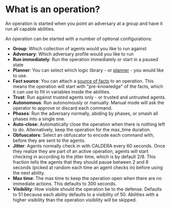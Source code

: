 What is an operation?
=================

An operation is started when you point an adversary at a group and have it run all capable abilities. 

An operation can be started with a number of optional configurations:

* **Group**: Which collection of agents would you like to run against
* **Adversary**: Which adversary profile would you like to run
* **Run immediately**: Run the operation immediately or start in a paused state
* **Planner**: You can select which logic library - or [planner](What-is-a-planner.md) - you would like to use.
* **Fact source**: You can attach a [source of facts](What-is-a-fact.md) to an operation. This means the operation will start with "pre-knowledge" of the facts, which it can use to fill in variables inside the abilities. 
* **Trust**: Run against trusted agents only - or trusted and untrusted agents.
* **Autonomous**: Run autonomously or manually. Manual mode will ask the operator to approve or discard each command.
* **Phases**: Run the adversary normally, abiding by phases, or smash all phases into a single one.
* **Auto-close**: Automatically close the operation when there is nothing left to do. Alternatively, keep the operation for the max_time duration.
* **Obfuscators**: Select an obfuscator to encode each command with, before they are sent to the agents.
* **Jitter**: Agents normally check in with CALDERA every 60 seconds. Once they realize they are part of an active operation, agents will start checking in according to the jitter time, which is by default 2/8. This fraction tells the agents that they should pause between 2 and 8 seconds (picked at random each time an agent checks in) before using the next ability. 
* **Max time**: The max time to keep the operation open when there are no immediate actions. This defaults to 300 seconds.
* **Visibility**: How visible should the operation be to the defense. Defaults to 51 because each ability defaults to a visibility of 50. Abilities with a higher visibility than the operation visibility will be skipped.
